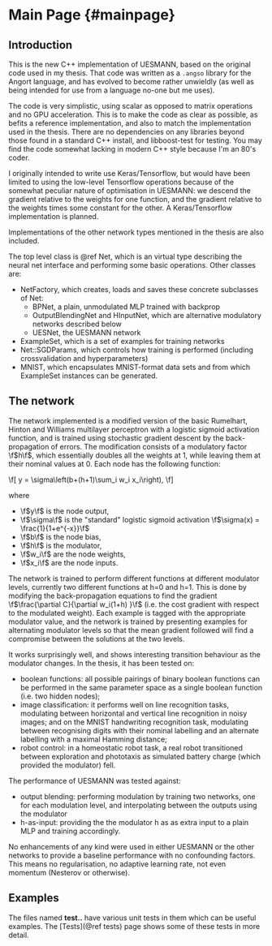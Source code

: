Main Page   {#mainpage}
=========

## Introduction

This is the new C++ implementation of UESMANN, based on the original
code used in my thesis. That code was written as a ```.angso```
library for the Angort language, and has evolved to become
rather unwieldly (as well as being intended for use from a language
no-one but me uses).

The code is very simplistic, using scalar as opposed to matrix operations
and no GPU acceleration. This is to make the code as clear as possible,
as befits a reference implementation, and also to match the implementation
used in the thesis. There are no dependencies on any libraries beyond
those found in a standard C++ install, and libboost-test for testing.
You may find the code somewhat lacking in modern C++ style because I'm
an 80's coder.

I originally intended to write use Keras/Tensorflow,
but would have been limited to using the low-level Tensorflow operations
because of the somewhat peculiar nature of optimisation in UESMANN:
we descend the gradient relative to the weights for one function,
and the gradient relative to the weights times some constant for the other.
A Keras/Tensorflow implementation is planned.

Implementations of the other network types mentioned in the thesis
are also included.

The top level class is @ref Net, which is an virtual type describing the neural net interface
and performing some basic operations. Other classes are:

* NetFactory, which creates, loads and saves these concrete subclasses of Net:
    * BPNet, a plain, unmodulated MLP trained with backprop
    * OutputBlendingNet and HInputNet, which are alternative modulatory
    networks described below
    * UESNet, the UESMANN network
* ExampleSet, which is a set of examples for training networks
* Net::SGDParams, which controls how training is performed (including
crossvalidation and hyperparameters)
* MNIST, which encapsulates MNIST-format data sets and from which
ExampleSet instances can be generated.

## The network

The network implemented is a modified version of the basic Rumelhart, Hinton
and Williams multilayer perceptron with a logistic sigmoid activation
function, and is trained using stochastic
gradient descent by the back-propagation of errors. The modification
consists of a modulatory factor \f$h\f$, which essentially doubles
all the weights at 1, while leaving them at their nominal values at 0.
Each node has the following function:

\f[
y = \sigma\left(b+(h+1)\sum_i w_i x_i\right),
\f]

where

* \f$y\f$ is the node output,
* \f$\sigma\f$ is the "standard" logistic sigmoid activation \f$\sigma(x) = \frac{1}{1+e^{-x}}\f$
* \f$b\f$ is the node bias,
* \f$h\f$ is the modulator,
* \f$w_i\f$ are the node weights,
* \f$x_i\f$ are the node inputs.

The network is trained to perform different functions at different modulator
levels, currently two different functions at h=0 and h=1. 
This is done by modifying the back-propagation equations to find the 
gradient \f$\frac{\partial C}{\partial w_i(1+h) }\f$ (i.e. the
cost gradient with respect to the modulated weight). Each example is
tagged with the appropriate modulator value, and the network is trained
by presenting examples for alternating modulator levels so that the
mean gradient followed will find a compromise between the solutions at
the two levels.

It works surprisingly well, and shows interesting transition behaviour as
the modulator changes. In the thesis, it has been tested on:

* boolean functions: all possible pairings of binary boolean functions
can be performed in the same parameter space as a single boolean function
(i.e. two hidden nodes);
* image classification: it performs well on line recognition tasks, 
modulating between horizontal and vertical line recognition in noisy
images; and on the MNIST handwriting recognition task, modulating between
recognising digits with their nominal labelling and an alternate
labelling with a maximal Hamming distance;
* robot control: in a homeostatic robot task, a real robot transitioned
between exploration and phototaxis as simulated battery charge (which
provided the modulator) fell.

The performance of UESMANN was tested against:

* output blending: performing modulation by training two networks, one
for each modulation level, and interpolating between the outputs using
the modulator
* h-as-input: providing the the modulator h as as extra input to a
plain MLP and training accordingly.

No enhancements of any kind were used in either UESMANN or the other
networks to provide a baseline performance with no confounding factors.
This means no regularisation, no adaptive learning rate, not even
momentum (Nesterov or otherwise).

## Examples

The files named **test..** have various unit tests in them which can be useful
examples. The [Tests](@ref tests) page shows some of these tests in more
detail.


